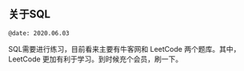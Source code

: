 ## 关于SQL
```
@date: 2020.06.03
```
SQL需要进行练习，目前看来主要有牛客网和 LeetCode 两个题库。其中，LeetCode 更加有利于学习。到时候充个会员，刷一下。